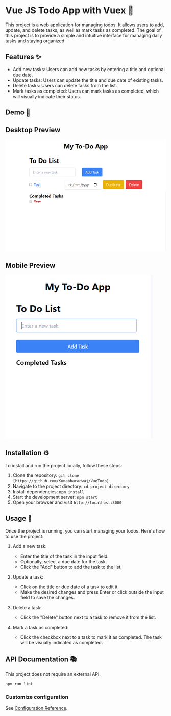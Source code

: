 # Vue JS Todo App with Vuex 📝

This project is a web application for managing todos. It allows users to add, update, and delete tasks, as well as mark tasks as completed. The goal of this project is to provide a simple and intuitive interface for managing daily tasks and staying organized.

## Features ✨

- Add new tasks: Users can add new tasks by entering a title and optional due date.
- Update tasks: Users can update the title and due date of existing tasks.
- Delete tasks: Users can delete tasks from the list.
- Mark tasks as completed: Users can mark tasks as completed, which will visually indicate their status.

## Demo 🚀

## Desktop Preview
![login](https://github.com/Kunabharadwaj/VueTodo/blob/main/screenshots/todo.png?raw=true)

## Mobile Preview
![login](https://github.com/Kunabharadwaj/VueTodo/blob/main/screenshots/todomobile.PNG?raw=true)

## Installation ⚙️

To install and run the project locally, follow these steps:

1. Clone the repository: `git clone [https://github.com/Kunabharadwaj/VueTodo]`
2. Navigate to the project directory: `cd project-directory`
3. Install dependencies: `npm install`
4. Start the development server: `npm start`
5. Open your browser and visit `http://localhost:3000`

## Usage 📖

Once the project is running, you can start managing your todos. Here's how to use the project:

1. Add a new task:
   - Enter the title of the task in the input field.
   - Optionally, select a due date for the task.
   - Click the "Add" button to add the task to the list.

2. Update a task:
   - Click on the title or due date of a task to edit it.
   - Make the desired changes and press Enter or click outside the input field to save the changes.

3. Delete a task:
   - Click the "Delete" button next to a task to remove it from the list.

4. Mark a task as completed:
   - Click the checkbox next to a task to mark it as completed. The task will be visually indicated as completed.
  
## API Documentation 📚

This project does not require an external API.

```
npm run lint
```

### Customize configuration
See [Configuration Reference](https://cli.vuejs.org/config/).

